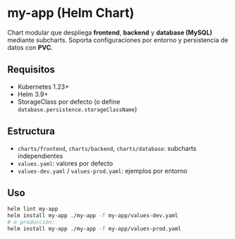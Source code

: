 # my-app (Helm Chart)

Chart modular que despliega **frontend**, **backend** y **database (MySQL)** mediante subcharts. Soporta configuraciones por entorno y persistencia de datos con **PVC**.

## Requisitos
- Kubernetes 1.23+
- Helm 3.9+
- StorageClass por defecto (o define `database.persistence.storageClassName`)

## Estructura
- `charts/frontend`, `charts/backend`, `charts/database`: subcharts independientes
- `values.yaml`: valores por defecto
- `values-dev.yaml` / `values-prod.yaml`: ejemplos por entorno

## Uso
```bash
helm lint my-app
helm install my-app ./my-app -f my-app/values-dev.yaml
# o producción:
helm install my-app ./my-app -f my-app/values-prod.yaml
